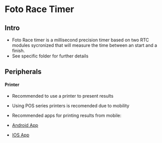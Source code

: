 # Foto Race Timer
## Intro
* Foto Race timer is a millisecond precision timer based on two RTC modules sycronized that will measure the time between an start and a finish.
* See specific folder for further details
## Peripherals 
#### Printer
* Recommended to use a printer to present results
* Using POS series printers is recomended due to mobility
* Recommended apps for printing results from mobile:
* [Android App](https://play.google.com/store/apps/details?id=com.phucynwa.mini.portable.bluetooth.pos.printer) 

* [IOS App](https://apps.apple.com/br/app/bluetooth-thermal-printer/id1599863946)

